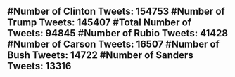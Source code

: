 #Number of Clinton Tweets: 154753
#Number of Trump Tweets: 145407
#Total Number of Tweets: 94845 
#Number of Rubio Tweets: 41428
#Number of Carson Tweets: 16507
#Number of Bush Tweets: 14722
#Number of Sanders Tweets: 13316
---
